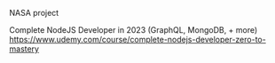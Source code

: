 NASA project

Complete NodeJS Developer in 2023 (GraphQL, MongoDB, + more)
https://www.udemy.com/course/complete-nodejs-developer-zero-to-mastery
